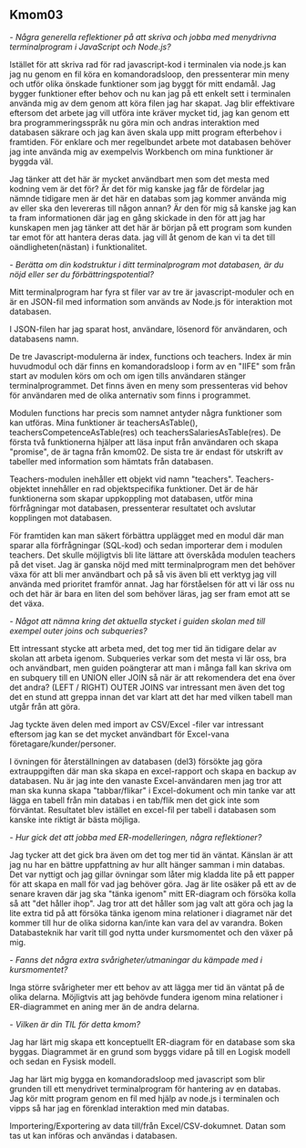## Kmom03

*- Några generella reflektioner på att skriva och jobba med menydrivna terminalprogram i JavaScript och Node.js?*

Istället för att skriva rad för rad javascript-kod i terminalen via node.js kan jag nu genom en fil köra en komandoradsloop, den pressenterar min meny och utför olika önskade funktioner som jag byggt för mitt endamål. Jag bygger funktioner efter behov och nu kan jag på ett enkelt sett i terminalen använda mig av dem genom att köra filen jag har skapat. Jag blir effektivare eftersom det arbete jag vill utföra inte kräver mycket tid, jag kan genom ett bra programmeringsspråk nu göra min och andras interaktion med databasen säkrare och jag kan även skala upp mitt program efterbehov i framtiden. För enklare och mer regelbundet arbete mot databasen behöver jag inte använda mig av exempelvis Workbench om mina funktioner är byggda väl.

Jag tänker att det här är mycket användbart men som det mesta med kodning vem är det för? Är det för mig kanske jag får de fördelar jag nämnde tidigare men är det här en databas som jag kommer använda mig av eller ska den levereras till någon annan? Är den för mig så kanske jag kan ta fram informationen där jag en gång skickade in den för att jag har kunskapen men jag tänker att det här är början på ett program som kunden tar emot för att hantera deras data. jag vill åt genom de kan vi ta det till oändligheten(nästan) i funktionalitet. 


*- Berätta om din kodstruktur i ditt terminalprogram mot databasen, är du nöjd eller ser du förbättringspotential?*

Mitt terminalprogram har fyra st filer var av tre är javascript-moduler och en är en JSON-fil med information som används av Node.js för interaktion mot databasen. 

I JSON-filen har jag sparat host, användare, lösenord för användaren, och databasens namn.

De tre Javascript-modulerna är index, functions och teachers. Index är min huvudmodul och där finns en komandoradsloop i form av en "IIFE" som från start av modulen körs om och om igen tills användaren stänger terminalprogrammet. Det finns även en meny som pressenteras vid behov för användaren med de olika anternativ som finns i programmet.

Modulen functions har precis som namnet antyder några funktioner som kan utföras. Mina funktioner är teachersAsTable(), teachersCompetenceAsTable(res) och teachersSalariesAsTable(res). De första två funktionerna hjälper att läsa input från användaren och skapa "promise", de är tagna från kmom02. De sista tre är endast för utskrift av tabeller med information som hämtats från databasen.

Teachers-modulen inehåller ett objekt vid namn "teachers". Teachers-objektet innehåller en rad objektspecifika funktioner. Det är de här funktionerna som skapar uppkoppling mot databasen, utför mina förfrågningar mot databasen, pressenterar resultatet och avslutar kopplingen mot databasen.

För framtiden kan man säkert förbättra upplägget med en modul där man sparar alla förfrågningar (SQL-kod) och sedan importerar dem i modulen teachers. Det skulle möjligtvis bli lite lättare att överskåda modulen teachers på det viset. Jag är ganska nöjd med mitt terminalprogram men det behöver växa för att bli mer användbart och på så vis även bli ett verktyg jag vill använda med prioritet framför annat. Jag har förståelsen för att vi lär oss nu och det här är bara en liten del som behöver läras, jag ser fram emot att se det växa.



*- Något att nämna kring det aktuella stycket i guiden skolan med till exempel outer joins och subqueries?*

Ett intressant stycke att arbeta med, det tog mer tid än tidigare delar av skolan att arbeta igenom. Subqueries verkar som det mesta vi lär oss, bra och användbart, men guiden poängterar att man i många fall kan skriva om en subquery till en UNION eller JOIN så när är att rekomendera det ena över det andra? (LEFT / RIGHT) OUTER JOINS var intressant men även det tog det en stund att greppa innan det var klart att det har med vilken tabell man utgår från att göra.

Jag tyckte även delen med import av CSV/Excel -filer var intressant eftersom jag kan se det mycket användbart för Excel-vana företagare/kunder/personer.

I övningen för återställningen av databasen (del3) försökte jag göra extrauppgiften där man ska skapa en excel-rapport och skapa en backup av databasen. Nu är jag inte den vanaste Excel-användaren men jag tror att man ska kunna skapa "tabbar/flikar" i Excel-dokument och min tanke var att lägga en tabell från min databas i en tab/flik men det gick inte som förväntat. Resultatet blev istället en excel-fil per tabell i databasen som kanske inte riktigt är bästa möjliga.

*- Hur gick det att jobba med ER-modelleringen, några reflektioner?*

Jag tycker att det gick bra även om det tog mer tid än väntat. Känslan är att jag nu har en bättre uppfattning av hur allt hänger samman i min databas. Det var nyttigt och jag gillar övningar som låter mig kladda lite på ett papper för att skapa en mall för vad jag behöver göra. Jag är lite osäker på ett av de senare kraven där jag ska "tänka igenom" mitt ER-diagram och försöka kolla så att "det håller ihop". Jag tror att det håller som jag valt att göra och jag la lite extra tid på att försöka tänka igenom mina relationer i diagramet när det kommer till hur de olika sidorna kan/inte kan vara del av varandra. Boken Databasteknik har varit till god nytta under kursmomentet och den växer på mig.



*- Fanns det några extra svårigheter/utmaningar du kämpade med i kursmomentet?*

Inga större svårigheter mer ett behov av att lägga mer tid än väntat på de olika delarna. Möjligtvis att jag behövde fundera igenom mina relationer i ER-diagrammet en aning mer än de andra delarna.



*- Vilken är din TIL för detta kmom?*

Jag har lärt mig skapa ett konceptuellt ER-diagram för en database som ska byggas. Diagrammet är en grund som byggs vidare på till en Logisk modell och sedan en Fysisk modell.

Jag har lärt mig bygga en komandoradsloop med javascript som blir grunden till ett menydrivet terminalprogram för hantering av en databas. Jag kör mitt program genom en fil med hjälp av node.js i terminalen och vipps så har jag en förenklad interaktion med min databas.

Importering/Exportering av data till/från Excel/CSV-dokumnet. Datan som tas ut kan införas och användas i databasen.
